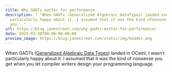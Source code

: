 ```yaml
---
title: Why GADTs matter for performance
description: ! "When GADTs (Generalized Algebraic DataTypes) landed inOCaml, I wasn\u2019t
  particularly happy about it. I assumed that it was the kind ofnonsense you get when
  you..."
url: https://blog.janestreet.com/why-gadts-matter-for-performance/
date: 2015-03-30T00:00:00-00:00
preview_image: https://blog.janestreet.com/static/img/header.png
---
```


<p>When GADTs (<a href="http://en.wikipedia.org/wiki/Generalized_algebraic_data_type">Generalized Algebraic Data
Types</a>) landed in
OCaml, I wasn’t particularly happy about it. I assumed that it was the kind of
nonsense you get when you let compiler writers design your programming language.</p>
